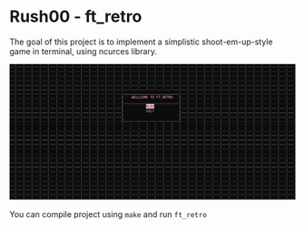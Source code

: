 
# Rush00 - ft_retro

The goal of this project is to implement a simplistic shoot-em-up-style game in 
terminal, using ncurces library.

![retro.gif](https://github.com/kuguchek/ft_retro/blob/main/retro.gif)

You can compile project using `make` and run `ft_retro`

